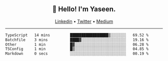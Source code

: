<h2 align="center">👋 Hello! I'm Yaseen.</h2>
<p align="center">
  <a href="https://www.linkedin.com/in/yaseenkc/">Linkedin</a> •
  <a href="https://twitter.com/yaseeenkc">Twitter</a> •
  <a href="https://medium.com/@yaseen-kc">Medium</a>
</p>


<!--- 🔭 I’m currently working at []() as an  -->
<!--- - 💬 Ask me about **Javascript, React and Git** -->
<!--- - 📫 How to reach me: [@kc.yaseen](https://instagram.com/kc.yaseen) on Instagram -->
<!--- - ⚡ Fun fact: Big Fan of the :zap: emoji -->

-------

<!--START_SECTION:waka-->

```txt
TypeScript   14 mins         █████████████████▒░░░░░░░   69.52 %
Batchfile    3 mins          ████▓░░░░░░░░░░░░░░░░░░░░   19.16 %
Other        1 min           █▓░░░░░░░░░░░░░░░░░░░░░░░   06.28 %
TSConfig     1 min           █▒░░░░░░░░░░░░░░░░░░░░░░░   04.85 %
Markdown     0 secs          ░░░░░░░░░░░░░░░░░░░░░░░░░   00.19 %
```

<!--END_SECTION:waka-->

